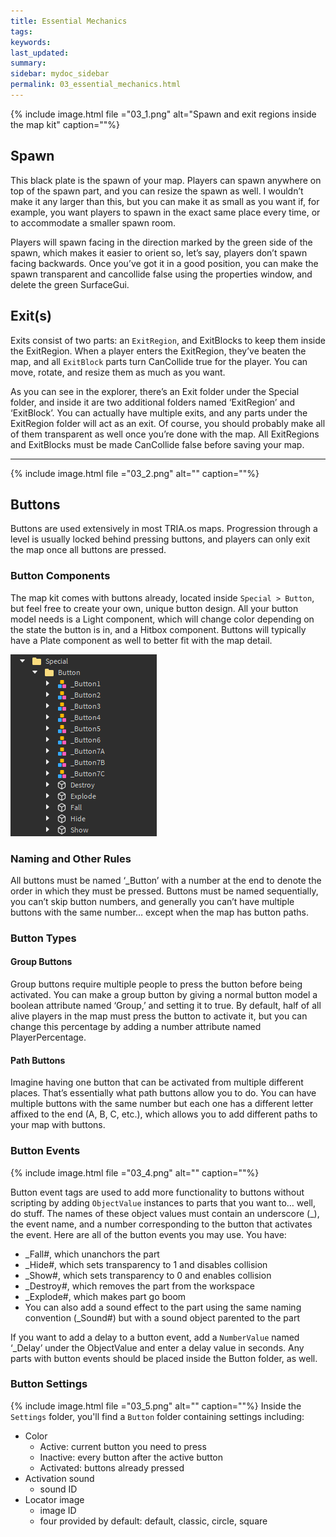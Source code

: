 ```yaml
---
title: Essential Mechanics
tags: 
keywords: 
last_updated: 
summary: 
sidebar: mydoc_sidebar
permalink: 03_essential_mechanics.html
---
```



{% include image.html file ="03_1.png" alt="Spawn and exit regions inside the map kit" caption=""%}

## Spawn
This black plate is the spawn of your map. Players can spawn anywhere on top of the spawn part, and you can resize the spawn as well. I wouldn’t make it any larger than this, but you can make it as small as you want if, for example, you want players to spawn in the exact same place every time, or to accommodate a smaller spawn room. 

Players will spawn facing in the direction marked by the green side of the spawn, which makes it easier to orient so, let’s say, players don’t spawn facing backwards. Once you’ve got it in a good position, you can make the spawn transparent and cancollide false using the properties window, and delete the green SurfaceGui. 

## Exit(s)
Exits consist of two parts: an `ExitRegion`, and ExitBlocks to keep them inside the ExitRegion. When a player enters the ExitRegion, they’ve beaten the map, and all `ExitBlock` parts turn CanCollide true for the player. You can move, rotate, and resize them as much as you want. 

As you can see in the explorer, there’s an Exit folder under the Special folder, and inside it are two additional folders named ‘ExitRegion’ and ‘ExitBlock’. You can actually have multiple exits, and any parts under the ExitRegion folder will act as an exit. Of course, you should probably make all of them transparent as well once you’re done with the map. All ExitRegions and ExitBlocks must be made CanCollide false before saving your map.

***
{% include image.html file ="03_2.png" alt="" caption=""%}

## Buttons
Buttons are used extensively in most TRIA.os maps. Progression through a level is usually locked behind pressing buttons, and players can only exit the map once all buttons are pressed. 

### Button Components
The map kit comes with buttons already, located inside `Special > Button`, but feel free to create your own, unique button design. All your button model needs is a Light component, which will change color depending on the state the button is in, and a Hitbox component. Buttons will typically have a Plate component as well to better fit with the map detail.

![](https://github.com/tactaillike/tria-mapmaking-guide/blob/main/images/03_3.png)

### Naming and Other Rules
All buttons must be named ‘_Button’ with a number at the end to denote the order in which they must be pressed. Buttons must be named sequentially, you can’t skip button numbers, and generally you can’t have multiple buttons with the same number… except when the map has button paths. 

### Button Types
#### Group Buttons
Group buttons require multiple people to press the button before being activated. You can make a group button by giving a normal button model a boolean attribute named ‘Group,’ and setting it to true. By default, half of all alive players in the map must press the button to activate it, but you can change this percentage by adding a number attribute named PlayerPercentage.

#### Path Buttons
Imagine having one button that can be activated from multiple different places. That’s essentially what path buttons allow you to do. You can have multiple buttons with the same number but each one has a different letter affixed to the end (A, B, C, etc.), which allows you to add different paths to your map with buttons.

### Button Events
{% include image.html file ="03_4.png" alt="" caption=""%}

Button event tags are used to add more functionality to buttons without scripting by adding `ObjectValue` instances to parts that you want to… well, do stuff. The names of these object values must contain an underscore (_), the event name, and a number corresponding to the button that activates the event. Here are all of the button events you may use. You have:
- _Fall#, which unanchors the part
- _Hide#, which sets transparency to 1 and disables collision
- _Show#, which sets transparency to 0 and enables collision
- _Destroy#, which removes the part from the workspace
- _Explode#, which makes part go boom
- You can also add a sound effect to the part using the same naming convention (_Sound#) but with a sound object parented to the part

If you want to add a delay to a button event, add a `NumberValue` named ‘_Delay’ under the ObjectValue and enter a delay value in seconds. Any parts with button events should be placed inside the Button folder, as well.

### Button Settings
{% include image.html file ="03_5.png" alt="" caption=""%}
Inside the `Settings` folder, you'll find a `Button` folder containing settings including:

- Color
    - Active: current button you need to press
    - Inactive: every button after the active button
    - Activated: buttons already pressed
- Activation sound
    - sound ID
- Locator image
    - image ID
    - four provided by default: default, classic, circle, square




